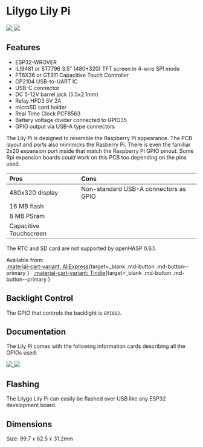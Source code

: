 # Lilygo Lily Pi

<div class="row justify-content-center">
        <a href="../../assets/images/devices/lily-pi-front.jpg" data-toggle="lightbox" data-gallery="example-gallery" class="col-sm-6" data-title="LILYGO® Lily Pi" data-footer="">
            <img src="../../assets/images/devices/lily-pi-front.jpg" class="img-fluid">
        </a>
        <a href="../../assets/images/devices/lily-pi-side.jpg" data-toggle="lightbox" data-gallery="example-gallery" class="col-sm-6" data-title="LILYGO® Lily Pi" data-footer="">
            <img src="../../assets/images/devices/lily-pi-side.jpg" class="img-fluid">
        </a>
</div>


## Features

   - ESP32-WROVER
   - ILI9481 or ST7796 3.5" (480*320) TFT screen in 4-wire SPI mode
   - FT6X36 or GT911 Capacitive Touch Controller
   - CP2104 USB-to-UART IC
   - USB-C connector
   - DC 5-12V barrel jack (5.5x2.1mm)
   - Relay HFD3 5V 2A
   - microSD card holder
   - Real Time Clock PCF8563
   - Battery voltage divider connected to GPIO35
   - GPIO output via USB-A type connectors

The Lily Pi is designed to resemble the Raspberry Pi appearance. The PCB layout and ports also mimmicks the Rasberry Pi.
There is even the familiar 2x20 expansion port inside that match the Raspberry Pi GPIO pinout.
Some Rpi expansion boards *could* work on this PCB too depending on the pins used.

| Pros              | Cons
|:-----             |:----
| 480x320 display   | Non-standard USB-A connectors as GPIO
| 16 MB flash
| 8 MB PSram
| Capacitive Touchscreen

The RTC and SD card are not supported by openHASP 0.6.1.

Available from:</br>
[:material-cart-variant: AliExpress][1]{target=_blank .md-button .md-button--primary } &nbsp; 
[:material-cart-variant: Tindie][2]{target=_blank .md-button .md-button--primary }


## Backlight Control

The GPIO that controls the backlight is `GPIO12`.


## Documentation

The Lily Pi comes with the following information cards describing all the GPIOs used:
<div class="row justify-content-center">
        <a href="../../assets/images/devices/lily-pi-gpio-left.jpg" data-toggle="lightbox" data-gallery="example-gallery" class="col-sm-6" data-title="LILYGO® Lily Pi" data-footer="">
            <img src="../../assets/images/devices/lily-pi-gpio-left.jpg" class="img-fluid">
        </a>
        <a href="../../assets/images/devices/lily-pi-gpio-right.jpg" data-toggle="lightbox" data-gallery="example-gallery" class="col-sm-6" data-title="LILYGO® Lily Pi" data-footer="">
            <img src="../../assets/images/devices/lily-pi-gpio-right.jpg" class="img-fluid">
        </a>
</div>


## Flashing

The Lilygo Lily Pi can easily be flashed over USB like any ESP32 development board.

## Dimensions

Size: 99.7 x 62.5 x 31.2mm


[1]: https://www.aliexpress.com/item/1005001447548347.html
[2]: https://www.tindie.com/products/lilygo/lilygo-lily-pi-esp32-wifi-bluetooth-35-inch/
